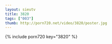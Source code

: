 ```yaml
--- 
layout: sieutv
title: 3820
tags: ["003"]
thumb: http://porn720.net/video/3820/poster.jpg
---
```

{% include porn720 key="3820" %} 
